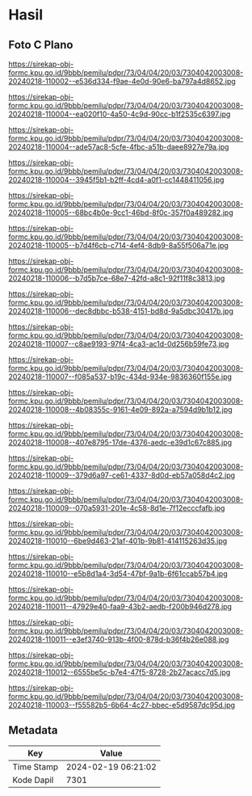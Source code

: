 # Hasil

## Foto C Plano

https://sirekap-obj-formc.kpu.go.id/9bbb/pemilu/pdpr/73/04/04/20/03/7304042003008-20240218-110002--e536d334-f9ae-4e0d-90e6-ba797a4d8652.jpg

https://sirekap-obj-formc.kpu.go.id/9bbb/pemilu/pdpr/73/04/04/20/03/7304042003008-20240218-110004--ea020f10-4a50-4c9d-90cc-b1f2535c6397.jpg

https://sirekap-obj-formc.kpu.go.id/9bbb/pemilu/pdpr/73/04/04/20/03/7304042003008-20240218-110004--ade57ac8-5cfe-4fbc-a51b-daee8927e79a.jpg

https://sirekap-obj-formc.kpu.go.id/9bbb/pemilu/pdpr/73/04/04/20/03/7304042003008-20240218-110004--3945f5b1-b2ff-4cd4-a0f1-cc1448411056.jpg

https://sirekap-obj-formc.kpu.go.id/9bbb/pemilu/pdpr/73/04/04/20/03/7304042003008-20240218-110005--68bc4b0e-9cc1-46bd-8f0c-357f0a489282.jpg

https://sirekap-obj-formc.kpu.go.id/9bbb/pemilu/pdpr/73/04/04/20/03/7304042003008-20240218-110005--b7d4f6cb-c714-4ef4-8db9-8a55f506a71e.jpg

https://sirekap-obj-formc.kpu.go.id/9bbb/pemilu/pdpr/73/04/04/20/03/7304042003008-20240218-110006--b7d5b7ce-68e7-42fd-a8c1-92f11f8c3813.jpg

https://sirekap-obj-formc.kpu.go.id/9bbb/pemilu/pdpr/73/04/04/20/03/7304042003008-20240218-110006--dec8dbbc-b538-4151-bd8d-9a5dbc30417b.jpg

https://sirekap-obj-formc.kpu.go.id/9bbb/pemilu/pdpr/73/04/04/20/03/7304042003008-20240218-110007--c8ae9193-97f4-4ca3-ac1d-0d256b59fe73.jpg

https://sirekap-obj-formc.kpu.go.id/9bbb/pemilu/pdpr/73/04/04/20/03/7304042003008-20240218-110007--f085a537-b19c-434d-934e-9836360f155e.jpg

https://sirekap-obj-formc.kpu.go.id/9bbb/pemilu/pdpr/73/04/04/20/03/7304042003008-20240218-110008--4b08355c-9161-4e09-892a-a7594d9b1b12.jpg

https://sirekap-obj-formc.kpu.go.id/9bbb/pemilu/pdpr/73/04/04/20/03/7304042003008-20240218-110008--407e8795-17de-4376-aedc-e39d1c67c885.jpg

https://sirekap-obj-formc.kpu.go.id/9bbb/pemilu/pdpr/73/04/04/20/03/7304042003008-20240218-110009--379d6a97-ce61-4337-8d0d-eb57a058d4c2.jpg

https://sirekap-obj-formc.kpu.go.id/9bbb/pemilu/pdpr/73/04/04/20/03/7304042003008-20240218-110009--070a5931-201e-4c58-8d1e-7f12ecccfafb.jpg

https://sirekap-obj-formc.kpu.go.id/9bbb/pemilu/pdpr/73/04/04/20/03/7304042003008-20240218-110010--6be9d463-21af-401b-9b81-414115263d35.jpg

https://sirekap-obj-formc.kpu.go.id/9bbb/pemilu/pdpr/73/04/04/20/03/7304042003008-20240218-110010--e5b8d1a4-3d54-47bf-9a1b-6f61ccab57b4.jpg

https://sirekap-obj-formc.kpu.go.id/9bbb/pemilu/pdpr/73/04/04/20/03/7304042003008-20240218-110011--47929e40-faa9-43b2-aedb-f200b946d278.jpg

https://sirekap-obj-formc.kpu.go.id/9bbb/pemilu/pdpr/73/04/04/20/03/7304042003008-20240218-110011--e3ef3740-913b-4f00-878d-b36f4b26e088.jpg

https://sirekap-obj-formc.kpu.go.id/9bbb/pemilu/pdpr/73/04/04/20/03/7304042003008-20240218-110012--6555be5c-b7e4-47f5-8728-2b27acacc7d5.jpg

https://sirekap-obj-formc.kpu.go.id/9bbb/pemilu/pdpr/73/04/04/20/03/7304042003008-20240218-110003--f55582b5-6b64-4c27-bbec-e5d9587dc95d.jpg


## Metadata

| Key        | Value               |
| ---------- | ------------------- |
| Time Stamp | 2024-02-19 06:21:02 |
| Kode Dapil | 7301                |



